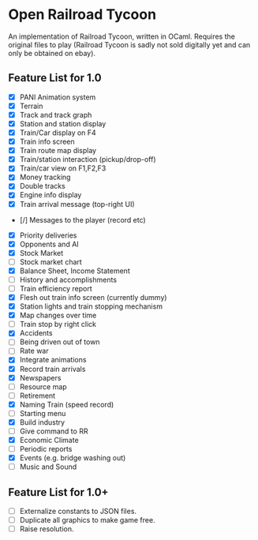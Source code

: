 
# Open Railroad Tycoon

An implementation of Railroad Tycoon, written in OCaml.
Requires the original files to play (Railroad Tycoon is sadly not sold digitally yet and can only be obtained on ebay).

## Feature List for 1.0

- [x] PANI Animation system
- [x] Terrain
- [x] Track and track graph
- [x] Station and station display
- [x] Train/Car display on F4
- [x] Train info screen
- [x] Train route map display
- [x] Train/station interaction (pickup/drop-off)
- [x] Train/car view on F1,F2,F3
- [x] Money tracking
- [x] Double tracks
- [x] Engine info display
- [x] Train arrival message (top-right UI)
- [/] Messages to the player (record etc)
- [x] Priority deliveries
- [x] Opponents and AI
- [x] Stock Market
- [ ] Stock market chart
- [x] Balance Sheet, Income Statement
- [ ] History and accomplishments
- [ ] Train efficiency report
- [x] Flesh out train info screen (currently dummy)
- [x] Station lights and train stopping mechanism
- [x] Map changes over time
- [ ] Train stop by right click
- [x] Accidents
- [ ] Being driven out of town
- [ ] Rate war
- [x] Integrate animations
- [x] Record train arrivals
- [x] Newspapers
- [ ] Resource map
- [ ] Retirement
- [x] Naming Train (speed record)
- [ ] Starting menu
- [x] Build industry
- [ ] Give command to RR
- [x] Economic Climate
- [ ] Periodic reports
- [x] Events (e.g. bridge washing out)
- [ ] Music and Sound

## Feature List for 1.0+

- [ ] Externalize constants to JSON files.
- [ ] Duplicate all graphics to make game free.
- [ ] Raise resolution.
